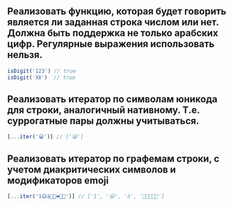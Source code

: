 ## Реализовать функцию, которая будет говорить является ли заданная строка числом или нет. Должна быть поддержка не только арабских цифр. Регулярные выражения использовать нельзя.

   ```js
   isDigit('123') // true
   isDigit('Ⅻ')  // true
   ```

## Реализовать итератор по символам юникода для строки, аналогичный нативному. Т.е. суррогатные пары должны учитываться.

   ```js
   [...iter('😀')] // ['😀']
   ```

## Реализовать итератор по графемам строки, с учетом диакритических символов и модификаторов emoji

   ```js
   [...iter('1😃à👩🏽‍❤️‍💋‍👨')] // ['1', '😃', 'à', '👩🏽‍❤️‍💋‍👨']
   ```
